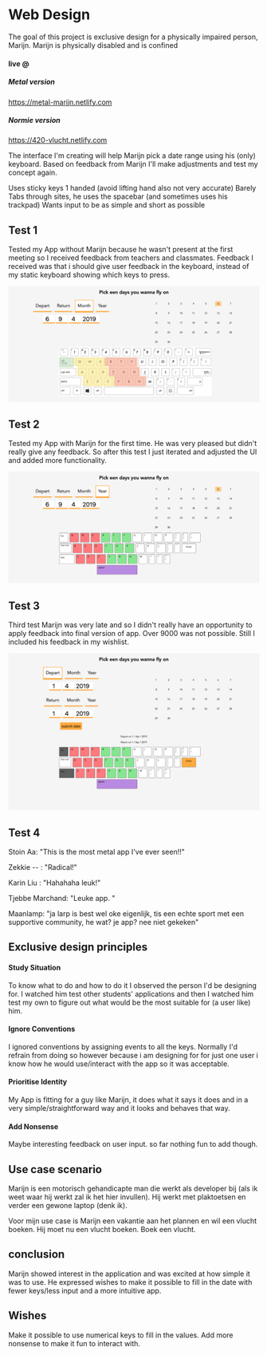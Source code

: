 # Web Design
The goal of this project is exclusive design for a physically impaired person, Marijn. Marijn is physically disabled and is confined

#### live @

##### Metal version
https://metal-marijn.netlify.com

##### Normie version
https://420-vlucht.netlify.com


The interface I'm creating will help Marijn pick a date range using his (only) keyboard. Based on feedback from Marijn I'll make adjustments and test my concept again.

Uses sticky keys
1 handed (avoid lifting hand also not very accurate)
Barely Tabs through sites, he uses the spacebar (and sometimes uses his trackpad)
Wants input to be as simple and short as possible

## Test 1
Tested my App without Marijn because he wasn't present at the first meeting so I received feedback from teachers and classmates.
Feedback I received was that i should give user feedback in the keyboard, instead of my static keyboard showing which keys to press.

![first iteration](app/src/img/first.png)   

## Test 2  
Tested my App with Marijn for the first time. He was very pleased but didn't really give any feedback. So after this test I just iterated and adjusted the UI and added more functionality.

![second iteration](app/src/img/second.png)   

## Test 3  
Third test Marijn was very late and so I didn't really have an opportunity to apply feedback into final version of app. Over 9000 was not possible. Still I included his feedback in my wishlist.

![third iteration](app/src/img/third.png)   

## Test 4  

Stoin Aa: "This is the most metal app I've ever seen!!"  

Zekkie -- : "Radical!"  

Karin Liu : "Hahahaha leuk!"  

Tjebbe Marchand: "Leuke app. "

Maanlamp: "ja larp is best wel oke eigenlijk, tis een echte sport met een supportive community, he wat? je app? nee niet gekeken"


## Exclusive design principles
#### Study Situation  
  To know what to do and how to do it I observed the person I'd be designing for. I watched him test other students' applications and then I watched him test my own to figure out what would be the most suitable for (a user like) him.  
#### Ignore Conventions  
  I ignored conventions by assigning events to all the keys. Normally I'd refrain from doing so however because i am designing for for just one user i know how he would use/interact with the app so it was acceptable.  
#### Prioritise Identity  
  My App is fitting for a guy like Marijn, it does what it says it does and in a very simple/straightforward way and it looks and behaves that way.  
#### Add Nonsense  
  Maybe interesting feedback on user input. so far nothing fun to add though.  


## Use case scenario
Marijn is een motorisch gehandicapte man die werkt als developer bij (als ik weet waar hij werkt zal ik het hier invullen). Hij werkt met plaktoetsen en verder een gewone laptop (denk ik).

Voor mijn use case is Marijn een vakantie aan het plannen en wil een vlucht boeken. Hij moet nu een vlucht boeken. Boek een vlucht.

## conclusion  
Marijn showed interest in the application and was excited at how simple it was to use. He expressed wishes to make it possible to fill in the date with fewer keys/less input and a more intuitive app.

## Wishes
Make it possible to use numerical keys to fill in the values.
Add more nonsense to make it fun to interact with.
